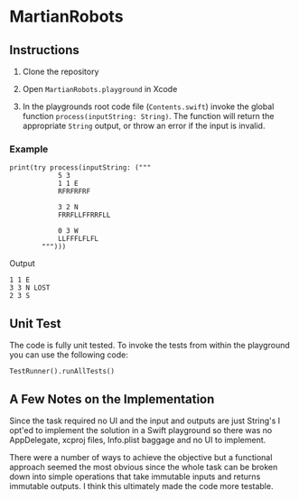 # MartianRobots

## Instructions

1. Clone the repository

2. Open `MartianRobots.playground` in Xcode

3. In the playgrounds root code file (`Contents.swift`) invoke the global function `process(inputString: String)`. The function will return the appropriate `String` output, or throw an error if the input is invalid.

### Example 

```
print(try process(inputString: ("""
            5 3
            1 1 E
            RFRFRFRF

            3 2 N
            FRRFLLFFRRFLL

            0 3 W
            LLFFFLFLFL
        """)))
```

Output

```
1 1 E
3 3 N LOST
2 3 S
```

## Unit Test

The code is fully unit tested. To invoke the tests from within the playground you can use the following code:

```
TestRunner().runAllTests()
```


## A Few Notes on the Implementation

Since the task required no UI and the input and outputs are just String's I opt'ed to implement the solution in a Swift playground so there was no AppDelegate, xcproj files, Info.plist baggage and no UI to implement.

There were a number of ways to achieve the objective but a functional approach seemed the most obvious since the whole task can be broken down into simple operations that take immutable inputs and returns immutable outputs. I think this ultimately made the code more testable. 
